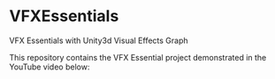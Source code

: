 # VFXEssentials
VFX Essentials with Unity3d Visual Effects Graph

This repository contains the VFX Essential project demonstrated in the YouTube video below:


